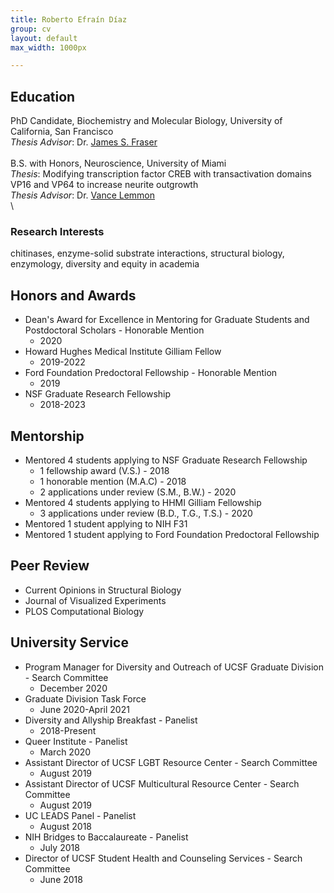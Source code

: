 ```yaml
---
title: Roberto Efraín Díaz
group: cv
layout: default
max_width: 1000px

---
```

## Education
PhD Candidate, Biochemistry and Molecular Biology, University of California, San Francisco  
_Thesis Advisor_: Dr. [James S. Fraser](https://fraserlab.com)  
\
B.S. with Honors, Neuroscience, University of Miami  
_Thesis_: Modifying transcription factor CREB with transactivation domains VP16 and VP64 to increase neurite outgrowth  
_Thesis Advisor_: Dr. [Vance Lemmon](https://www.lembixlab.net)  
\

### Research Interests
chitinases, enzyme-solid substrate interactions, structural biology, enzymology, diversity and equity in academia


## Honors and Awards
- Dean's Award for Excellence in Mentoring for Graduate Students and Postdoctoral Scholars - Honorable Mention
  - 2020
- Howard Hughes Medical Institute Gilliam Fellow
  - 2019-2022
- Ford Foundation Predoctoral Fellowship - Honorable Mention
  - 2019
- NSF Graduate Research Fellowship
  - 2018-2023

## Mentorship
- Mentored 4 students applying to NSF Graduate Research Fellowship
  - 1 fellowship award (V.S.) - 2018
  - 1 honorable mention (M.A.C) - 2018
  - 2 applications under review (S.M., B.W.) - 2020
- Mentored 4 students applying to HHMI Gilliam Fellowship
  - 3 applications under review (B.D., T.G., T.S.) - 2020
- Mentored 1 student applying to NIH F31
- Mentored 1 student applying to Ford Foundation Predoctoral Fellowship

## Peer Review
  - Current Opinions in Structural Biology
  - Journal of Visualized Experiments
  - PLOS Computational Biology

## University Service
- Program Manager for Diversity and Outreach of UCSF Graduate Division - Search Committee
  - December 2020
- Graduate Division Task Force
  - June 2020-April 2021
- Diversity and Allyship Breakfast - Panelist
  - 2018-Present
- Queer Institute - Panelist
  - March 2020
- Assistant Director of UCSF LGBT Resource Center - Search Committee
  - August 2019
- Assistant Director of UCSF Multicultural Resource Center - Search Committee
  - August 2019
- UC LEADS Panel - Panelist
  - August 2018
- NIH Bridges to Baccalaureate - Panelist
  - July 2018
- Director of UCSF Student Health and Counseling Services - Search Committee
  - June 2018
